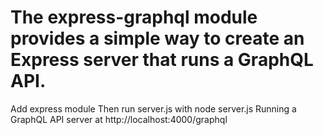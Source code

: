 # The express-graphql module provides a simple way to create an Express server that runs a GraphQL API.
Add express module 
Then run server.js with node server.js
Running a GraphQL API server at http://localhost:4000/graphql
